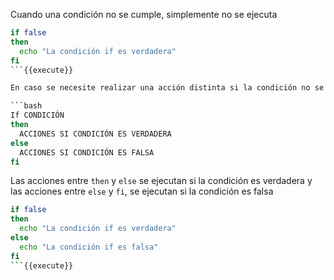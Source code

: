 Cuando una condición no se cumple, simplemente no se ejecuta
```bash
if false
then
  echo "La condición if es verdadera"
fi
```{{execute}}

En caso se necesite realizar una acción distinta si la condición no se cumple, se hace uso de la instrucción `else`

```bash
If CONDICIÓN
then
  ACCIONES SI CONDICIÓN ES VERDADERA
else
  ACCIONES SI CONDICIÓN ES FALSA
fi
```

Las acciones entre `then` y `else` se ejecutan si la condición es verdadera y las acciones entre `else` y `fi`, se ejecutan si la condición es falsa

```bash
if false
then
  echo "La condición if es verdadera"
else
  echo "La condición if es falsa"
fi
```{{execute}}
